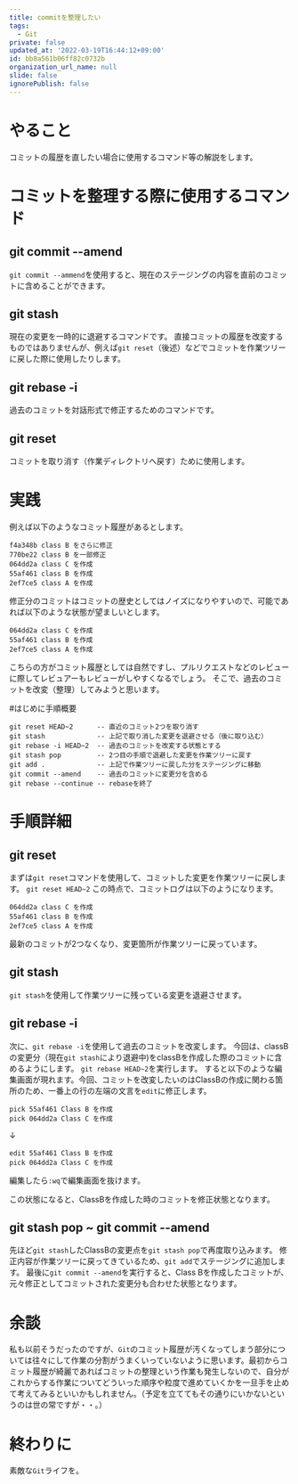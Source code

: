 ```yaml
---
title: commitを整理したい
tags:
  - Git
private: false
updated_at: '2022-03-19T16:44:12+09:00'
id: bb8a561b06ff82c0732b
organization_url_name: null
slide: false
ignorePublish: false
---
```

# やること
コミットの履歴を直したい場合に使用するコマンド等の解説をします。

# コミットを整理する際に使用するコマンド
## git commit --amend
`git commit --ammend`を使用すると、現在のステージングの内容を直前のコミットに含めることができます。

## git stash
現在の変更を一時的に退避するコマンドです。
直接コミットの履歴を改変するものではありませんが、例えば`git reset`（後述）などでコミットを作業ツリーに戻した際に使用したりします。

## git rebase -i
過去のコミットを対話形式で修正するためのコマンドです。

## git reset
コミットを取り消す（作業ディレクトリへ戻す）ために使用します。

# 実践
例えば以下のようなコミット履歴があるとします。

```
f4a348b class B をさらに修正
770be22 class B を一部修正
064dd2a class C を作成
55af461 class B を作成
2ef7ce5 class A を作成
```
修正分のコミットはコミットの歴史としてはノイズになりやすいので、可能であれば以下のような状態が望ましいとします。

```
064dd2a class C を作成
55af461 class B を作成
2ef7ce5 class A を作成
```

こちらの方がコミット履歴としては自然ですし、プルリクエストなどのレビューに際してレビュアーもレビューがしやすくなるでしょう。
そこで、過去のコミットを改変（整理）してみようと思います。

#はじめに手順概要

```
git reset HEAD~2      -- 直近のコミット2つを取り消す
git stash             -- 上記で取り消した変更を退避させる（後に取り込む）
git rebase -i HEAD~2  -- 過去のコミットを改変する状態とする
git stash pop         -- 2つ目の手順で退避した変更を作業ツリーに戻す
git add .             -- 上記で作業ツリーに戻した分をステージングに移動
git commit --amend    -- 過去のコミットに変更分を含める
git rebase --continue -- rebaseを終了
```

# 手順詳細
## git reset 
まずは`git reset`コマンドを使用して、コミットした変更を作業ツリーに戻します。
`git reset HEAD~2`
この時点で、コミットログは以下のようになります。

```
064dd2a class C を作成
55af461 class B を作成
2ef7ce5 class A を作成
```
最新のコミットが2つなくなり、変更箇所が作業ツリーに戻っています。
## git stash
`git stash`を使用して作業ツリーに残っている変更を退避させます。


## git rebase -i
次に、`git rebase -i`を使用して過去のコミットを改変します。
今回は、classBの変更分（現在`git stash`により退避中)をclassBを作成した際のコミットに含めるようにします。
`git rebase HEAD~2`を実行します。
すると以下のような編集画面が現れます。今回、コミットを改変したいのはClassBの作成に関わる箇所のため、一番上の行の左端の文言を`edit`に修正します。

```
pick 55af461 Class B を作成
pick 064dd2a Class C を作成
```
↓

```
edit 55af461 Class B を作成
pick 064dd2a Class C を作成
```
編集したら`:wq`で編集画面を抜けます。

この状態になると、ClassBを作成した時のコミットを修正状態となります。

## git stash pop ~ git commit --amend
先ほど`git stash`したClassBの変更点を`git stash pop`で再度取り込みます。
修正内容が作業ツリーに戻ってきているため、`git add`でステージングに追加します。
最後に`git commit --amend`を実行すると、Class Bを作成したコミットが、元々修正としてコミットされた変更分も合わせた状態となります。

# 余談
私も以前そうだったのですが、`Git`のコミット履歴が汚くなってしまう部分については往々にして作業の分割がうまくいっていないように思います。最初からコミット履歴が綺麗であればコミットの整理という作業も発生しないので、自分がこれからする作業についてどういった順序や粒度で進めていくかを一旦手を止めて考えてみるといいかもしれません。（予定を立ててもその通りにいかないというのは世の常ですが・・。）

# 終わりに
素敵な`Git`ライフを。







